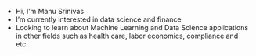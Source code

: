 - Hi, I’m Manu Srinivas
- I’m currently interested in data science and finance
- Looking to learn about Machine Learning and Data Science applications in other fields such as health care, labor economics, compliance and etc. 



<!---
manugsrinivas/manugsrinivas is a ✨ special ✨ repository because its `README.md` (this file) appears on your GitHub profile.
You can click the Preview link to take a look at your changes.
--->
